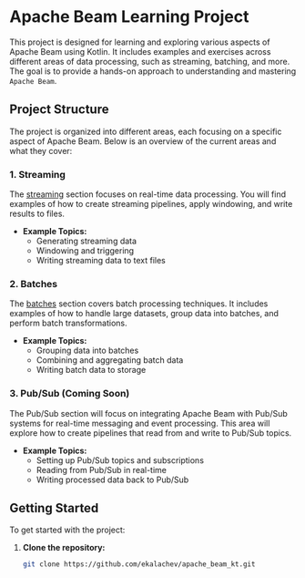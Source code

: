 # Apache Beam Learning Project

This project is designed for learning and exploring various aspects of Apache Beam using Kotlin. It includes examples and exercises across different areas of data processing, such as streaming, batching, and more. The goal is to provide a hands-on approach to understanding and mastering `Apache Beam`.

## Project Structure

The project is organized into different areas, each focusing on a specific aspect of Apache Beam. Below is an overview of the current areas and what they cover:

### 1. Streaming

The [streaming](https://github.com/ekalachev/apache_beam_kt/blob/main/src/main/kotlin/streaming) section focuses on real-time data processing. You will find examples of how to create streaming pipelines, apply windowing, and write results to files.

- **Example Topics:**
  - Generating streaming data
  - Windowing and triggering
  - Writing streaming data to text files

### 2. Batches

The [batches](https://github.com/ekalachev/apache_beam_kt/tree/main/src/main/kotlin/batches) section covers batch processing techniques. It includes examples of how to handle large datasets, group data into batches, and perform batch transformations.

- **Example Topics:**
  - Grouping data into batches
  - Combining and aggregating batch data
  - Writing batch data to storage

### 3. Pub/Sub (Coming Soon)

The Pub/Sub section will focus on integrating Apache Beam with Pub/Sub systems for real-time messaging and event processing. This area will explore how to create pipelines that read from and write to Pub/Sub topics.

- **Example Topics:**
  - Setting up Pub/Sub topics and subscriptions
  - Reading from Pub/Sub in real-time
  - Writing processed data back to Pub/Sub

## Getting Started

To get started with the project:

1. **Clone the repository:**

   ```bash
   git clone https://github.com/ekalachev/apache_beam_kt.git
